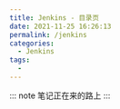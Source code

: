 ```yaml
---
title: Jenkins - 目录页
date: 2021-11-25 16:26:13
permalink: /jenkins
categories:
  - Jenkins
tags: 
  - 
---
```


::: note 
笔记正在来的路上
:::